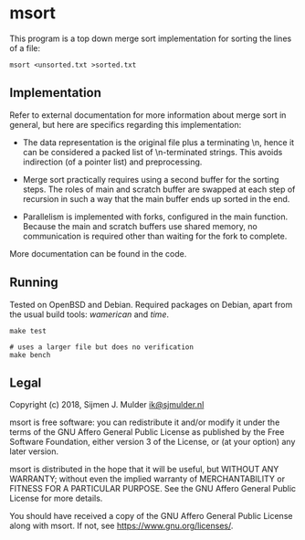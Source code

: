 msort
=====

This program is a top down merge sort implementation for sorting the
lines of a file:

    msort <unsorted.txt >sorted.txt


Implementation
--------------

Refer to external documentation for more information about merge sort in
general, but here are specifics regarding this implementation:

 - The data representation is the original file plus a terminating \n, hence
   it can be considered a packed list of \n-terminated strings. This avoids
   indirection (of a pointer list) and preprocessing.

 - Merge sort practically requires using a second buffer for the sorting
   steps. The roles of main and scratch buffer are swapped at each step of
   recursion in such a way that the main buffer ends up sorted in the end.

 - Parallelism is implemented with forks, configured in the main function.
   Because the main and scratch buffers use shared memory, no communication
   is required other than waiting for the fork to complete.

More documentation can be found in the code.


Running
-------

Tested on OpenBSD and Debian. Required packages on Debian, apart from the
usual build tools: *wamerican* and *time*.

    make test

    # uses a larger file but does no verification
    make bench


Legal
-----

Copyright (c) 2018, Sijmen J. Mulder <ik@sjmulder.nl>

msort is free software: you can redistribute it and/or modify it under
the terms of the GNU Affero General Public License as published by the Free
Software Foundation, either version 3 of the License, or (at your option)
any later version.

msort is distributed in the hope that it will be useful, but WITHOUT ANY
WARRANTY; without even the implied warranty of MERCHANTABILITY or FITNESS
FOR A PARTICULAR PURPOSE. See the GNU Affero General Public License for
more details.

You should have received a copy of the GNU Affero General Public License
along with msort. If not, see <https://www.gnu.org/licenses/>.
